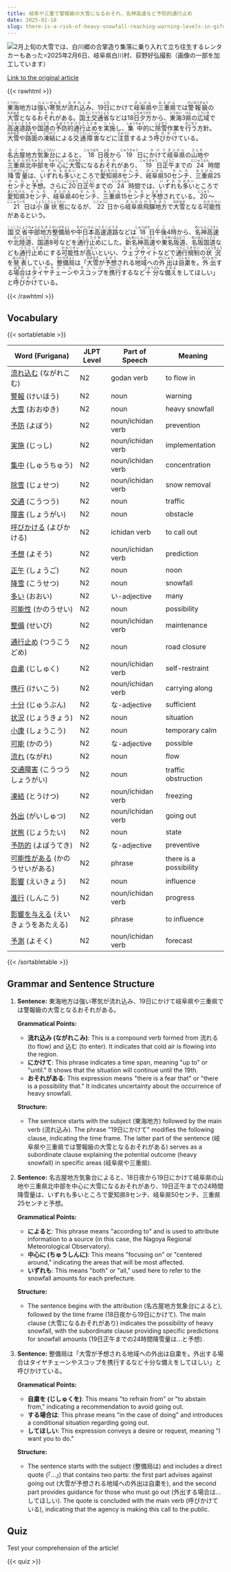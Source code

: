 ```yaml
---
title: 岐阜や三重で警報級の大雪になるおそれ、名神高速など予防的通行止め
date: 2025-02-18
slug: there-is-a-risk-of-heavy-snowfall-reaching-warning-levels-in-gifu-and-mie-and-preventive-road-closures-are-being-implemented-on-the-meishin-expressway-and-others
---
```


![2月上旬の大雪では、白川郷の合掌造り集落に乗り入れて立ち往生するレンタカーもあった=2025年2月6日、岐阜県白川村、荻野好弘撮影（画像の一部を加工しています）](https://www.asahicom.jp/imgopt/img/2f868c40be/comm_L/AS20250218002694.jpg "2月上旬の大雪では、白川郷の合掌造り集落に乗り入れて立ち往生するレンタカーもあった=2025年2月6日、岐阜県白川村、荻野好弘撮影（画像の一部を加工しています）")

[Link to the original article](https://asahi.com/articles/AST2L2HRFT2LOIPE002M.html?iref=comtop_7_06)

{{< rawhtml >}}
<p><ruby>東海<rt>とうかい</rt></ruby>地方は<ruby>強い<rt>つよい</rt></ruby><ruby>寒気<rt>かんき</rt></ruby>が<ruby>流れ込み<rt>ながれこみ</rt></ruby>、19<ruby>日<rt>にち</rt></ruby>にかけて<ruby>岐阜県<rt>ぎふけん</rt></ruby>や<ruby>三重県<rt>みえけん</rt></ruby>では<ruby>警報級<rt>けいほうきゅう</rt></ruby>の<ruby>大雪<rt>おおゆき</rt></ruby>となる<ruby>おそれ<rt>おそれ</rt></ruby>がある。<ruby>国土交通省<rt>こくどこうつうしょう</rt></ruby>などは18<ruby>日<rt>にち</rt></ruby><ruby>夕方<rt>ゆうがた</rt></ruby>から、<ruby>東海<rt>とうかい</rt></ruby>3<ruby>県<rt>けん</rt></ruby>の<ruby>広域<rt>こういき</rt></ruby>で<ruby>高速道路<rt>こうそくどうろ</rt></ruby>や<ruby>国道<rt>こくどう</rt></ruby>の<ruby>予防的<rt>よぼうてき</rt></ruby><ruby>通行止め<rt>つうこうどめ</rt></ruby>を<ruby>実施<rt>じっし</rt></ruby>し、<ruby>集中<rt>しゅうちゅう</rt></ruby>的に<ruby>除雪<rt>じょせつ</rt></ruby>作業を<ruby>行う<rt>おこなう</rt></ruby>方針。<ruby>大雪<rt>おおゆき</rt></ruby>や<ruby>路面<rt>ろめん</rt></ruby>の<ruby>凍結<rt>とうけつ</rt></ruby>による<ruby>交通障害<rt>こうつうしょうがい</rt></ruby>などに<ruby>注意<rt>ちゅうい</rt></ruby>するよう<ruby>呼びかけ<rt>よびかけ</rt></ruby>ている。</p>

<p><ruby>名古屋<rt>なごや</rt></ruby>地方<ruby>気象台<rt>きしょうだい</rt></ruby>によると、<ruby>18<rt>じゅうはち</rt></ruby>日<ruby>夜<rt>よる</rt></ruby>から<ruby>19<rt>じゅうきゅう</rt></ruby>日に<ruby>かけて<rt>かけて</rt></ruby><ruby>岐阜県<rt>ぎふけん</rt></ruby>の<ruby>山地<rt>さんち</rt></ruby>や<ruby>三重県<rt>みえけん</rt></ruby><ruby>北中部<rt>きたちゅうぶ</rt></ruby>を<ruby>中心<rt>ちゅうしん</rt></ruby>に<ruby>大雪<rt>おおゆき</rt></ruby>になる<ruby>おそれ<rt>おそれ</rt></ruby>があり、<ruby>19<rt>じゅうきゅう</rt></ruby>日<ruby>正午<rt>しょうご</rt></ruby>までの<ruby>24<rt>にじゅうよん</rt></ruby>時間<ruby>降雪量<rt>こうせつりょう</rt></ruby>は、<ruby>いずれも<rt>いずれも</rt></ruby><ruby>多い<rt>おおい</rt></ruby>ところで<ruby>愛知県<rt>あいちけん</rt></ruby>8<ruby>センチ<rt>せんち</rt></ruby>、<ruby>岐阜県<rt>ぎふけん</rt></ruby>50<ruby>センチ<rt>せんち</rt></ruby>、<ruby>三重県<rt>みえけん</rt></ruby>25<ruby>センチ<rt>せんち</rt></ruby>と<ruby>予想<rt>よそう</rt></ruby>。さらに<ruby>20<rt>にじゅう</rt></ruby>日<ruby>正午<rt>しょうご</rt></ruby>までの<ruby>24<rt>にじゅうよん</rt></ruby>時間では、<ruby>いずれも<rt>いずれも</rt></ruby><ruby>多い<rt>おおい</rt></ruby>ところで<ruby>愛知県<rt>あいちけん</rt></ruby>3<ruby>センチ<rt>せんち</rt></ruby>、<ruby>岐阜県<rt>ぎふけん</rt></ruby>40<ruby>センチ<rt>せんち</rt></ruby>、<ruby>三重県<rt>みえけん</rt></ruby>15<ruby>センチ<rt>せんち</rt></ruby>と<ruby>予想<rt>よそう</rt></ruby>されている。<ruby>20<rt>にじゅう</rt></ruby>～<ruby>21<rt>にじゅういち</rt></ruby>日は<ruby>小康状態<rt>しょうこうじょうたい</rt></ruby>になるが、<ruby>22<rt>にじゅうに</rt></ruby>日から<ruby>岐阜県<rt>ぎふけん</rt></ruby><ruby>飛驒地方<rt>ひだちほう</rt></ruby>で<ruby>大雪<rt>おおゆき</rt></ruby>となる<ruby>可能性<rt>かのうせい</rt></ruby>があるという。</p>

<p><ruby>国交省<rt>こっこうしょう</rt></ruby><ruby>中部<rt>ちゅうぶ</rt></ruby><ruby>地方<rt>ちほう</rt></ruby><ruby>整備局<rt>せいびきょく</rt></ruby>や<ruby>中日本<rt>なかにほん</rt></ruby><ruby>高速道路<rt>こうそくどうろ</rt></ruby>などは<ruby>18<rt>じゅうはち</rt></ruby>日<ruby>午後<rt>ごご</rt></ruby>4<ruby>時<rt>じ</rt></ruby>から、<ruby>名神高速<rt>めいしんこうそく</rt></ruby>や<ruby>北陸道<rt>ほくりくどう</rt></ruby>、<ruby>国道<rt>こくどう</rt></ruby>8<ruby>号<rt>ごう</rt></ruby>などを<ruby>通行止め<rt>つうこうどめ</rt></ruby>にした。<ruby>新名神高速<rt>しんめいしんこうそく</rt></ruby>や<ruby>東名阪道<rt>とうめいはんどう</rt></ruby>、<ruby>名阪国道<rt>めいはんこくどう</rt></ruby>なども<ruby>通行止め<rt>つうこうどめ</rt></ruby>にする<ruby>可能性<rt>かのうせい</rt></ruby>が<ruby>高い<rt>たかい</rt></ruby>といい、<ruby>ウェブサイト<rt>うぇぶさいと</rt></ruby>などで<ruby>通行規制<rt>つうこうきせい</rt></ruby>の<ruby>状況<rt>じょうきょう</rt></ruby>を<ruby>発表<rt>はっぴょう</rt></ruby>している。<ruby>整備局<rt>せいびきょく</rt></ruby>は「<ruby>大雪<rt>おおゆき</rt></ruby>が<ruby>予想<rt>よそう</rt></ruby>される<ruby>地域<rt>ちいき</rt></ruby>への<ruby>外出<rt>がいしゅつ</rt></ruby>は<ruby>自粛<rt>じしゅく</rt></ruby>を。<ruby>外出<rt>がいしゅつ</rt></ruby>する<ruby>場合<rt>ばあい</rt></ruby>は<ruby>タイヤチェーン<rt>たいやちぇーん</rt></ruby>や<ruby>スコップ<rt>すこっぷ</rt></ruby>を<ruby>携行<rt>けいこう</rt></ruby>するなど<ruby>十分<rt>じゅうぶん</rt></ruby>な<ruby>備え<rt>そなえ</rt></ruby>をしてほしい」と<ruby>呼びかけ<rt>よびかけ</rt></ruby>ている。</p>
{{< /rawhtml >}}

## Vocabulary


{{< sortabletable >}}

| Word (Furigana)      | JLPT Level | Part of Speech          | Meaning                          |
|----------------------|------------|-------------------------|----------------------------------|
|[流れ込む](https://jisho.org/search/%E6%B5%81%E3%82%8C%E8%BE%BC%E3%82%80) (ながれこむ)| N2         | godan verb              | to flow in                       |
|[警報](https://jisho.org/search/%E8%AD%A6%E5%A0%B1) (けいほう)| N2         | noun                    | warning                          |
|[大雪](https://jisho.org/search/%E5%A4%A7%E9%9B%AA) (おおゆき)| N2         | noun                    | heavy snowfall                   |
|[予防](https://jisho.org/search/%E4%BA%88%E9%98%B2) (よぼう)| N2         | noun/ichidan verb       | prevention                       |
|[実施](https://jisho.org/search/%E5%AE%9F%E6%96%BD) (じっし)| N2         | noun/ichidan verb       | implementation                   |
|[集中](https://jisho.org/search/%E9%9B%86%E4%B8%AD) (しゅうちゅう)| N2         | noun/ichidan verb       | concentration                    |
|[除雪](https://jisho.org/search/%E9%99%A4%E9%9B%AA) (じょせつ)| N2         | noun/ichidan verb       | snow removal                     |
|[交通](https://jisho.org/search/%E4%BA%A4%E9%80%9A) (こうつう)| N2         | noun                    | traffic                          |
|[障害](https://jisho.org/search/%E9%9A%9C%E5%AE%B3) (しょうがい)| N2         | noun                    | obstacle                         |
|[呼びかける](https://jisho.org/search/%E5%91%BC%E3%81%B3%E3%81%8B%E3%81%91%E3%82%8B) (よびかける)| N2         | ichidan verb            | to call out                      |
|[予想](https://jisho.org/search/%E4%BA%88%E6%83%B3) (よそう)| N2         | noun/ichidan verb       | prediction                       |
|[正午](https://jisho.org/search/%E6%AD%A3%E5%8D%88) (しょうご)| N2         | noun                    | noon                             |
|[降雪](https://jisho.org/search/%E9%99%8D%E9%9B%AA) (こうせつ)| N2         | noun                    | snowfall                         |
|[多い](https://jisho.org/search/%E5%A4%9A%E3%81%84) (おおい)| N2         | い-adjective            | many                             |
|[可能性](https://jisho.org/search/%E5%8F%AF%E8%83%BD%E6%80%A7) (かのうせい)| N2         | noun                    | possibility                      |
|[整備](https://jisho.org/search/%E6%95%B4%E5%82%99) (せいび)| N2         | noun/ichidan verb       | maintenance                      |
|[通行止め](https://jisho.org/search/%E9%80%9A%E8%A1%8C%E6%AD%A2%E3%82%81) (つうこうどめ)| N2         | noun                    | road closure                     |
|[自粛](https://jisho.org/search/%E8%87%AA%E7%B2%9B) (じしゅく)| N2         | noun/ichidan verb       | self-restraint                   |
|[携行](https://jisho.org/search/%E6%90%BA%E8%A1%8C) (けいこう)| N2         | noun/ichidan verb       | carrying along                   |
|[十分](https://jisho.org/search/%E5%8D%81%E5%88%86) (じゅうぶん)| N2         | な-adjective            | sufficient                       |
|[状況](https://jisho.org/search/%E7%8A%B6%E6%B3%81) (じょうきょう)| N2         | noun                    | situation                        |
|[小康](https://jisho.org/search/%E5%B0%8F%E5%BA%B7) (しょうこう)| N2         | noun                    | temporary calm                   |
|[可能](https://jisho.org/search/%E5%8F%AF%E8%83%BD) (かのう)| N2         | な-adjective            | possible                         |
|[流れ](https://jisho.org/search/%E6%B5%81%E3%82%8C) (ながれ)| N2         | noun                    | flow                             |
|[交通障害](https://jisho.org/search/%E4%BA%A4%E9%80%9A%E9%9A%9C%E5%AE%B3) (こうつうしょうがい)| N2 | noun                    | traffic obstruction              |
|[凍結](https://jisho.org/search/%E5%87%8D%E7%B5%90) (とうけつ)| N2         | noun/ichidan verb       | freezing                         |
|[外出](https://jisho.org/search/%E5%A4%96%E5%87%BA) (がいしゅつ)| N2         | noun/ichidan verb       | going out                        |
|[状態](https://jisho.org/search/%E7%8A%B6%E6%85%8B) (じょうたい)| N2         | noun                    | state                            |
|[予防的](https://jisho.org/search/%E4%BA%88%E9%98%B2%E7%9A%84) (よぼうてき)| N2         | な-adjective            | preventive                       |
|[可能性がある](https://jisho.org/search/%E5%8F%AF%E8%83%BD%E6%80%A7%E3%81%8C%E3%81%82%E3%82%8B) (かのうせいがある)| N2 | phrase                 | there is a possibility           |
|[影響](https://jisho.org/search/%E5%BD%B1%E9%9F%BF) (えいきょう)| N2         | noun                    | influence                        |
|[進行](https://jisho.org/search/%E9%80%B2%E8%A1%8C) (しんこう)| N2         | noun/ichidan verb       | progress                         |
|[影響を与える](https://jisho.org/search/%E5%BD%B1%E9%9F%BF%E3%82%92%E4%B8%8E%E3%81%88%E3%82%8B) (えいきょうをあたえる)| N2 | phrase                 | to influence                     |
|[予測](https://jisho.org/search/%E4%BA%88%E6%B8%AC) (よそく)| N2         | noun/ichidan verb       | forecast                         |

{{< /sortabletable >}}


## Grammar and Sentence Structure

1. **Sentence:** 東海地方は強い寒気が流れ込み、19日にかけて岐阜県や三重県では警報級の大雪となるおそれがある。

   **Grammatical Points:**
   - **流れ込み (ながれこみ)**: This is a compound verb formed from 流れる (to flow) and 込む (to enter). It indicates that cold air is flowing into the region.
   - **にかけて**: This phrase indicates a time span, meaning "up to" or "until." It shows that the situation will continue until the 19th.
   - **おそれがある**: This expression means "there is a fear that" or "there is a possibility that." It indicates uncertainty about the occurrence of heavy snowfall.

   **Structure:**
   - The sentence starts with the subject (東海地方) followed by the main verb (流れ込み). The phrase "19日にかけて" modifies the following clause, indicating the time frame. The latter part of the sentence (岐阜県や三重県では警報級の大雪となるおそれがある) serves as a subordinate clause explaining the potential outcome (heavy snowfall) in specific areas (岐阜県や三重県).

2. **Sentence:** 名古屋地方気象台によると、18日夜から19日にかけて岐阜県の山地や三重県北中部を中心に大雪になるおそれがあり、19日正午までの24時間降雪量は、いずれも多いところで愛知県8センチ、岐阜県50センチ、三重県25センチと予想。

   **Grammatical Points:**
   - **によると**: This phrase means "according to" and is used to attribute information to a source (in this case, the Nagoya Regional Meteorological Observatory).
   - **中心に (ちゅうしんに)**: This means "focusing on" or "centered around," indicating the areas that will be most affected.
   - **いずれも**: This means "both" or "all," used here to refer to the snowfall amounts for each prefecture.

   **Structure:**
   - The sentence begins with the attribution (名古屋地方気象台によると), followed by the time frame (18日夜から19日にかけて). The main clause (大雪になるおそれがあり) indicates the possibility of heavy snowfall, with the subordinate clause providing specific predictions for snowfall amounts (19日正午までの24時間降雪量は…と予想).

3. **Sentence:** 整備局は「大雪が予想される地域への外出は自粛を。外出する場合はタイヤチェーンやスコップを携行するなど十分な備えをしてほしい」と呼びかけている。

   **Grammatical Points:**
   - **自粛を (じしゅくを)**: This means "to refrain from" or "to abstain from," indicating a recommendation to avoid going out.
   - **する場合は**: This phrase means "in the case of doing" and introduces a conditional situation regarding going out.
   - **してほしい**: This expression conveys a desire or request, meaning "I want you to do."

   **Structure:**
   - The sentence starts with the subject (整備局は) and includes a direct quote (「…」) that contains two parts: the first part advises against going out (大雪が予想される地域への外出は自粛を), and the second part provides guidance for those who must go out (外出する場合は…してほしい). The quote is concluded with the main verb (呼びかけている), indicating that the agency is making this call to the public.

## Quiz

Test your comprehension of the article!

{{< quiz >}}